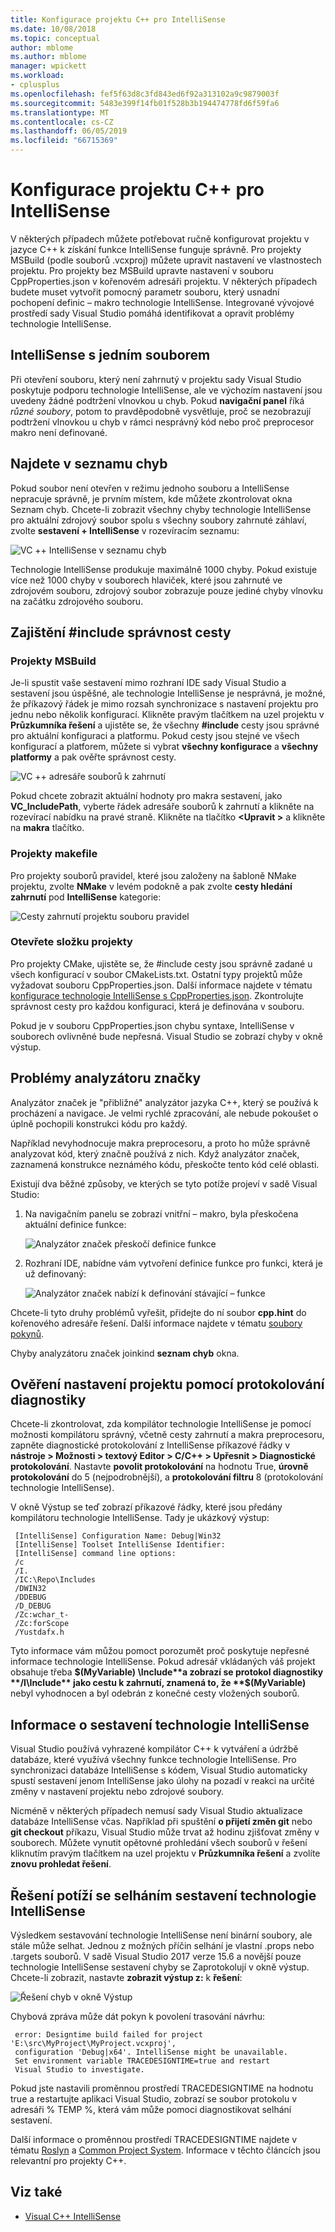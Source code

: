 ```yaml
---
title: Konfigurace projektu C++ pro IntelliSense
ms.date: 10/08/2018
ms.topic: conceptual
author: mblome
ms.author: mblome
manager: wpickett
ms.workload:
- cplusplus
ms.openlocfilehash: fef5f63d8c3fd843ed6f92a313102a9c9879003f
ms.sourcegitcommit: 5483e399f14fb01f528b3b194474778fd6f59fa6
ms.translationtype: MT
ms.contentlocale: cs-CZ
ms.lasthandoff: 06/05/2019
ms.locfileid: "66715369"
---
```

# <a name="configure-a-c-project-for-intellisense"></a>Konfigurace projektu C++ pro IntelliSense

V některých případech můžete potřebovat ručně konfigurovat projektu v jazyce C++ k získání funkce IntelliSense funguje správně. Pro projekty MSBuild (podle souborů .vcxproj) můžete upravit nastavení ve vlastnostech projektu. Pro projekty bez MSBuild upravte nastavení v souboru CppProperties.json v kořenovém adresáři projektu. V některých případech budete muset vytvořit pomocný parametr souboru, který usnadní pochopení definic – makro technologie IntelliSense. Integrované vývojové prostředí sady Visual Studio pomáhá identifikovat a opravit problémy technologie IntelliSense.

## <a name="single-file-intellisense"></a>IntelliSense s jedním souborem

Při otevření souboru, který není zahrnutý v projektu sady Visual Studio poskytuje podporu technologie IntelliSense, ale ve výchozím nastavení jsou uvedeny žádné podtržení vlnovkou u chyb. Pokud **navigační panel** říká *různé soubory*, potom to pravděpodobně vysvětluje, proč se nezobrazují podtržení vlnovkou u chyb v rámci nesprávný kód nebo proč preprocesor makro není definované.

## <a name="check-the-error-list"></a>Najdete v seznamu chyb

Pokud soubor není otevřen v režimu jednoho souboru a IntelliSense nepracuje správně, je prvním místem, kde můžete zkontrolovat okna Seznam chyb. Chcete-li zobrazit všechny chyby technologie IntelliSense pro aktuální zdrojový soubor spolu s všechny soubory zahrnuté záhlaví, zvolte **sestavení + IntelliSense** v rozevíracím seznamu:

![VC ++ IntelliSense v seznamu chyb](media/vcpp-intellisense-error-list.png)

Technologie IntelliSense produkuje maximálně 1000 chyby. Pokud existuje více než 1000 chyby v souborech hlaviček, které jsou zahrnuté ve zdrojovém souboru, zdrojový soubor zobrazuje pouze jediné chyby vlnovku na začátku zdrojového souboru.

## <a name="ensure-include-paths-are-correct"></a>Zajištění #include správnost cesty

### <a name="msbuild-projects"></a>Projekty MSBuild

Je-li spustit vaše sestavení mimo rozhraní IDE sady Visual Studio a sestavení jsou úspěšné, ale technologie IntelliSense je nesprávná, je možné, že příkazový řádek je mimo rozsah synchronizace s nastavení projektu pro jednu nebo několik konfigurací. Klikněte pravým tlačítkem na uzel projektu v **Průzkumníka řešení** a ujistěte se, že všechny **#include** cesty jsou správné pro aktuální konfiguraci a platformu. Pokud cesty jsou stejné ve všech konfigurací a platforem, můžete si vybrat **všechny konfigurace** a **všechny platformy** a pak ověřte správnost cesty.

![VC ++ adresáře souborů k zahrnutí](media/vcpp-intellisense-include-paths.png)

 Pokud chcete zobrazit aktuální hodnoty pro makra sestavení, jako **VC_IncludePath**, vyberte řádek adresáře souborů k zahrnutí a klikněte na rozevírací nabídku na pravé straně. Klikněte na tlačítko  **\<Upravit >** a klikněte na **makra** tlačítko.

### <a name="makefile-projects"></a>Projekty makefile

Pro projekty souborů pravidel, které jsou založeny na šabloně NMake projektu, zvolte **NMake** v levém podokně a pak zvolte **cesty hledání zahrnutí** pod **IntelliSense** kategorie:

![Cesty zahrnutí projektu souboru pravidel](media/vcpp-intellisense-makefile-include-paths.png)

### <a name="open-folder-projects"></a>Otevřete složku projekty

Pro projekty CMake, ujistěte se, že #include cesty jsou správně zadané u všech konfigurací v soubor CMakeLists.txt. Ostatní typy projektů může vyžadovat souboru CppProperties.json. Další informace najdete v tématu [konfigurace technologie IntelliSense s CppProperties.json](/cpp/build/open-folder-projects-cpp#configure-intellisense-and-browsing-hints-with-cpppropertiesjson). Zkontrolujte správnost cesty pro každou konfiguraci, která je definována v souboru.

Pokud je v souboru CppProperties.json chybu syntaxe, IntelliSense v souborech ovlivněné bude nepřesná. Visual Studio se zobrazí chyby v okně výstup.

## <a name="tag-parser-issues"></a>Problémy analyzátoru značky

Analyzátor značek je "přibližné" analyzátor jazyka C++, který se používá k procházení a navigace. Je velmi rychlé zpracování, ale nebude pokoušet o úplně pochopili konstrukci kódu pro každý.

Například nevyhodnocuje makra preprocesoru, a proto ho může správně analyzovat kód, který značně používá z nich. Když analyzátor značek, zaznamená konstrukce neznámého kódu, přeskočte tento kód celé oblasti.

Existují dva běžné způsoby, ve kterých se tyto potíže projeví v sadě Visual Studio:

1. Na navigačním panelu se zobrazí vnitřní – makro, byla přeskočena aktuální definice funkce:

   ![Analyzátor značek přeskočí definice funkce](media/vcpp-intellisense-tag-parser-macro.png)

1. Rozhraní IDE, nabídne vám vytvoření definice funkce pro funkci, která je už definovaný:

   ![Analyzátor značek nabízí k definování stávající – funkce](media/vcpp-intellisense-tag-parser-function.png)

Chcete-li tyto druhy problémů vyřešit, přidejte do ní soubor **cpp.hint** do kořenového adresáře řešení. Další informace najdete v tématu [soubory pokynů](/cpp/build/reference/hint-files).

Chyby analyzátoru značek joinkind **seznam chyb** okna.

## <a name="validate-project-settings-with-diagnostic-logging"></a>Ověření nastavení projektu pomocí protokolování diagnostiky

Chcete-li zkontrolovat, zda kompilátor technologie IntelliSense je pomocí možnosti kompilátoru správný, včetně cesty zahrnutí a makra preprocesoru, zapněte diagnostické protokolování z IntelliSense příkazové řádky v **nástroje > Možnosti > textový Editor > C/C++ > Upřesnit > Diagnostické protokolování**. Nastavte **povolit protokolování** na hodnotu True, **úrovně protokolování** do 5 (nejpodrobnější), a **protokolování filtru** 8 (protokolování technologie IntelliSense).

V okně Výstup se teď zobrazí příkazové řádky, které jsou předány kompilátoru technologie IntelliSense. Tady je ukázkový výstup:

```output
 [IntelliSense] Configuration Name: Debug|Win32
 [IntelliSense] Toolset IntelliSense Identifier:
 [IntelliSense] command line options:
 /c
 /I.
 /IC:\Repo\Includes
 /DWIN32
 /DDEBUG
 /D_DEBUG
 /Zc:wchar_t-
 /Zc:forScope
 /Yustdafx.h
```

Tyto informace vám můžou pomoct porozumět proč poskytuje nepřesné informace technologie IntelliSense. Pokud adresář vkládaných váš projekt obsahuje třeba **$(MyVariable) \Include**a zobrazí se protokol diagnostiky **/I\Include** jako cestu k zahrnutí, znamená to, že **$(MyVariable)** nebyl vyhodnocen a byl odebrán z konečné cesty vložených souborů.

## <a name="about-the-intellisense-build"></a>Informace o sestavení technologie IntelliSense

Visual Studio používá vyhrazené kompilátor C++ k vytváření a údržbě databáze, které využívá všechny funkce technologie IntelliSense. Pro synchronizaci databáze IntelliSense s kódem, Visual Studio automaticky spustí sestavení jenom IntelliSense jako úlohy na pozadí v reakci na určité změny v nastavení projektu nebo zdrojové soubory.

Nicméně v některých případech nemusí sady Visual Studio aktualizace databáze IntelliSense včas. Například při spuštění **o přijetí změn git** nebo **git checkout** příkazu, Visual Studio může trvat až hodinu zjišťovat změny v souborech. Můžete vynutit opětovné prohledání všech souborů v řešení kliknutím pravým tlačítkem na uzel projektu v **Průzkumníka řešení** a zvolíte **znovu prohledat řešení**.

## <a name="troubleshooting-intellisense-build-failures"></a>Řešení potíží se selháním sestavení technologie IntelliSense

Výsledkem sestavování technologie IntelliSense není binární soubory, ale stále může selhat. Jednou z možných příčin selhání je vlastní .props nebo .targets souborů. V sadě Visual Studio 2017 verze 15.6 a novější pouze technologie IntelliSense sestavení chyby se Zaprotokolují v okně výstup. Chcete-li zobrazit, nastavte **zobrazit výstup z:** k **řešení**:

![Řešení chyb v okně Výstup](media/vcpp-intellisense-output-window.png)

Chybová zpráva může dát pokyn k povolení trasování návrhu:

```output
 error: Designtime build failed for project 'E:\src\MyProject\MyProject.vcxproj',
 configuration 'Debug|x64'. IntelliSense might be unavailable.
 Set environment variable TRACEDESIGNTIME=true and restart
 Visual Studio to investigate.
```

Pokud jste nastavili proměnnou prostředí TRACEDESIGNTIME na hodnotu true a restartujte aplikaci Visual Studio, zobrazí se soubor protokolu v adresáři % TEMP %, která vám může pomoci diagnostikovat selhání sestavení.

Další informace o proměnnou prostředí TRACEDESIGNTIME najdete v tématu [Roslyn](https://github.com/dotnet/roslyn/wiki/Diagnosing-Project-System-Build-Errors) a [Common Project System](https://github.com/dotnet/project-system/blob/master/docs/design-time-builds.md). Informace v těchto článcích jsou relevantní pro projekty C++.

## <a name="see-also"></a>Viz také

- [Visual C++ IntelliSense](visual-cpp-intellisense.md)

